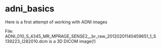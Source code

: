 # adni_basics
Here is a first attempt of working with ADNI images


File: ADNI_010_S_4345_MR_MPRAGE_SENSE2__br_raw_20120201140459651_1_S139223_I282010.dcm is a 3D DICOM image(!)
